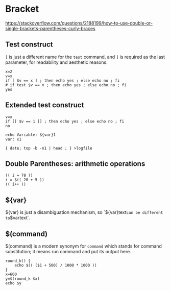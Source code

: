 # Bracket

https://stackoverflow.com/questions/2188199/how-to-use-double-or-single-brackets-parentheses-curly-braces

## Test construct
`[` is just a different name for the `test` command, and `]` is required
as the last parameter, for readability and aesthetic reasons.
```
x=2
v=x
if [ $v == x ] ; then echo yes ; else echo no ; fi
# if test $v == x ; then echo yes ; else echo no ; fi
yes
```

## Extended test construct
```
v=x
if [[ $v == 1 ]] ; then echo yes ; else echo no ; fi
no
```

```
echo Variable: ${var}1
var: x1

{ date; top -b -n1 | head ; } >logfile
```

## Double Parentheses: arithmetic operations
```
(( i = 78 ))
i = $(( 20 + 5 ))
(( i++ ))
```

## ${var}
${var} is just a disambiguation mechanism, so `${var}text` can be different to `$vartext`.

## $(command)
$(command) is a modern synonym for `command` which stands for command substitution; it means run command and put its output here.
```
round_k() {
    echo $(( ($1 + 500) / 1000 * 1000 ))
}
x=600
y=$(round_k $x)
echo $y
```


